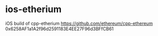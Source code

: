 # ios-etherium
iOS build of cpp-etherium https://github.com/ethereum/cpp-ethereum
0x6258AF1a1A2f96d2591183E4EE27F96d3BFfCB61

